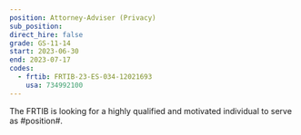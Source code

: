```yaml
---
position: Attorney-Adviser (Privacy)
sub_position:
direct_hire: false
grade: GS-11-14
start: 2023-06-30
end: 2023-07-17
codes:
  - frtib: FRTIB-23-ES-034-12021693
    usa: 734992100
---
```


The FRTIB is looking for a highly qualified and motivated individual to serve as #position#.
